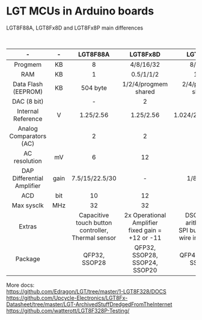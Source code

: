 # LGT MCUs in Arduino boards

LGT8F88A, LGT8Fx8D and LGT8Fx8P main differences

<br>

| - | - | LGT8F88A | LGT8Fx8D | LGT8Fx8P |
| :-----------: | :----: | :-------: | :---------: | :--------:|
| Progmem | KB | 8 | 4/8/16/32 | 8/16/32 |
| RAM | KB | 1 | 0.5/1/1/2 | 1/1/2 |
| Data Flash (EEPROM) | KB | 504 byte | 1/2/4/progmem shared | 2/4/progmem shared |
| DAC (8 bit) |  | - | 2 | 1 |
| Internal Reference | V | 1.25/2.56 | 1.25/2.56 | 1.024/2.048/4.096 |
| Analog Comparators (AC) |  | 2 | 2 | 2 |
| AC resolution | mV | 6 | 12 | 10 |
| DAP Differential Amplifier | gain | 7.5/15/22.5/30 | - | 1/8/16/32 |
| ACD | bit | 10 | 12 | 12 |
| Max sysclk | MHz | 32 | 32 | 32 |
| Extras |  | Capacitive touch button controller, <br> Thermal sensor | 2x Operational Amplifier <br> fixed gain = +12 or -11 | DSC (16 bit arithmetic), <br> SPI buffer, SPI 2 wire input mode |
| Package |  | QFP32, SSOP28 | QFP32, SSOP28, SSOP24, SSOP20 | QFP48, QFP32, SSOP20 |

More docs: <br>
https://github.com/Edragon/LGT/tree/master/1-LGT8F328/DOCS <br>
https://github.com/Upcycle-Electronics/LGT8Fx-Datasheet/tree/master/LGT-ArchivedStuffDredgedFromTheInternet <br>
https://github.com/watterott/LGT8F328P-Testing/ <br>
